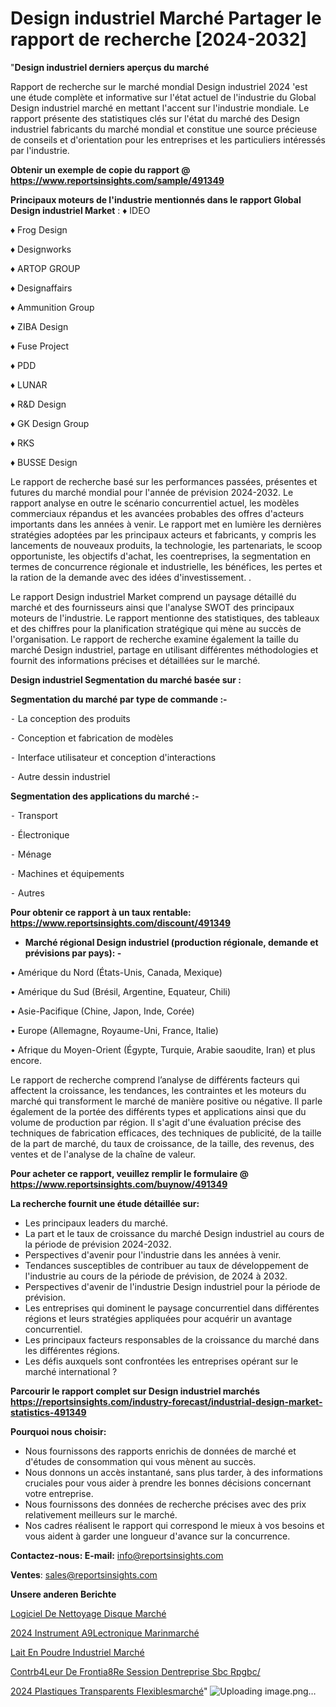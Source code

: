 # Design industriel Marché Partager le rapport de recherche [2024-2032]

"<strong>Design industriel derniers aperçus du marché</strong>

Rapport de recherche sur le marché mondial Design industriel 2024 'est une étude complète et informative sur l'état actuel de l'industrie du Global Design industriel marché en mettant l'accent sur l'industrie mondiale. Le rapport présente des statistiques clés sur l'état du marché des Design industriel fabricants du marché mondial et constitue une source précieuse de conseils et d'orientation pour les entreprises et les particuliers intéressés par l'industrie.

<strong>Obtenir un exemple de copie du rapport @ <a href=https://www.reportsinsights.com/sample/491349>https://www.reportsinsights.com/sample/491349</a></strong>

<strong>Principaux moteurs de l'industrie mentionnés dans le rapport Global Design industriel Market</strong> :
♦ IDEO

♦ Frog Design

♦ Designworks

♦ ARTOP GROUP

♦ Designaffairs

♦ Ammunition Group

♦ ZIBA Design

♦ Fuse Project

♦ PDD

♦ LUNAR

♦ R&D Design

♦ GK Design Group

♦ RKS

♦ BUSSE Design

Le rapport de recherche basé sur les performances passées, présentes et futures du marché mondial pour l'année de prévision 2024-2032. Le rapport analyse en outre le scénario concurrentiel actuel, les modèles commerciaux répandus et les avancées probables des offres d'acteurs importants dans les années à venir. Le rapport met en lumière les dernières stratégies adoptées par les principaux acteurs et fabricants, y compris les lancements de nouveaux produits, la technologie, les partenariats, le scoop opportuniste, les objectifs d'achat, les coentreprises, la segmentation en termes de concurrence régionale et industrielle, les bénéfices, les pertes et la ration de la demande avec des idées d'investissement. .

Le rapport Design industriel Market comprend un paysage détaillé du marché et des fournisseurs ainsi que l'analyse SWOT des principaux moteurs de l'industrie. Le rapport mentionne des statistiques, des tableaux et des chiffres pour la planification stratégique qui mène au succès de l'organisation. Le rapport de recherche examine également la taille du marché Design industriel, partage en utilisant différentes méthodologies et fournit des informations précises et détaillées sur le marché.

<strong>Design industriel Segmentation du marché basée sur :</strong>

<strong>Segmentation du marché par type de commande :-</strong>

⁃ La conception des produits

⁃ Conception et fabrication de modèles

⁃ Interface utilisateur et conception d'interactions

⁃ Autre dessin industriel

<strong>Segmentation des applications du marché :-</strong>

⁃ Transport

⁃ Électronique

⁃ Ménage

⁃ Machines et équipements

⁃ Autres

<strong>Pour obtenir ce rapport à un taux rentable: <a href=https://www.reportsinsights.com/discount/491349>https://www.reportsinsights.com/discount/491349</a></strong>
<ul>
  <li><strong>Marché régional Design industriel (production régionale, demande et prévisions par pays): -</strong></li>
</ul>
• Amérique du Nord (États-Unis, Canada, Mexique)

• Amérique du Sud (Brésil, Argentine, Equateur, Chili)

• Asie-Pacifique (Chine, Japon, Inde, Corée)

• Europe (Allemagne, Royaume-Uni, France, Italie)

• Afrique du Moyen-Orient (Égypte, Turquie, Arabie saoudite, Iran) et plus encore.

Le rapport de recherche comprend l’analyse de différents facteurs qui affectent la croissance, les tendances, les contraintes et les moteurs du marché qui transforment le marché de manière positive ou négative. Il parle également de la portée des différents types et applications ainsi que du volume de production par région. Il s'agit d'une évaluation précise des techniques de fabrication efficaces, des techniques de publicité, de la taille de la part de marché, du taux de croissance, de la taille, des revenus, des ventes et de l'analyse de la chaîne de valeur.

<strong>Pour acheter ce rapport, veuillez remplir le formulaire @   <a href=https://www.reportsinsights.com/buynow/491349>https://www.reportsinsights.com/buynow/491349</a></strong>

<strong>La recherche fournit une étude détaillée sur:</strong>
<ul>
  <li>Les principaux leaders du marché.</li>
  <li>La part et le taux de croissance du marché Design industriel au cours de la période de prévision 2024-2032.</li>
  <li>Perspectives d'avenir pour l'industrie dans les années à venir.</li>
  <li>Tendances susceptibles de contribuer au taux de développement de l'industrie au cours de la période de prévision, de 2024 à 2032.</li>
  <li>Perspectives d'avenir de l'industrie Design industriel pour la période de prévision.</li>
  <li>Les entreprises qui dominent le paysage concurrentiel dans différentes régions et leurs stratégies appliquées pour acquérir un avantage concurrentiel.</li>
  <li>Les principaux facteurs responsables de la croissance du marché dans les différentes régions.</li>
  <li>Les défis auxquels sont confrontées les entreprises opérant sur le marché international ?</li>
</ul>

<strong>Parcourir le rapport complet sur Design industriel marchés <a href=https://reportsinsights.com/industry-forecast/industrial-design-market-statistics-491349>https://reportsinsights.com/industry-forecast/industrial-design-market-statistics-491349</a></strong>

<strong>Pourquoi nous choisir:</strong>
<ul>
  <li>Nous fournissons des rapports enrichis de données de marché et d'études de consommation qui vous mènent au succès.</li>
  <li>Nous donnons un accès instantané, sans plus tarder, à des informations cruciales pour vous aider à prendre les bonnes décisions concernant votre entreprise.</li>
  <li>Nous fournissons des données de recherche précises avec des prix relativement meilleurs sur le marché.</li>
  <li>Nos cadres réalisent le rapport qui correspond le mieux à vos besoins et vous aident à garder une longueur d'avance sur la concurrence.</li>
</ul>
<strong>Contactez-nous:
</strong><strong>E-mail:</strong> <a href=mailto:info@reportsinsights.com>info@reportsinsights.com</a>

<strong>Ventes</strong>: <a href=mailto:sales@reportsinsights.com>sales@reportsinsights.com</a>

<strong>Unsere anderen Berichte</strong>

<a href=https://www.linkedin.com/pulse/logiciel-de-nettoyage-disque-march%C3%A9-2024-part-dnxdc/>Logiciel De Nettoyage Disque Marché</a>

<a href=https://www.linkedin.com/pulse/2024-instrument-%C3%A9lectronique-marinmarch%C3%A9-segmentation-xtqoc/>2024 Instrument A9Lectronique Marinmarché</a>

<a href=https://www.linkedin.com/pulse/lait-en-poudre-industriel-march%25C3%25A9-tendance-et-pr%25C3%25A9visions>Lait En Poudre Industriel Marché</a>

<a href=https://www.linkedin.com/pulse/contr%C3%B4leur-de-fronti%C3%A8re-session-dentreprise-sbc-rpgbc/>Contrb4Leur De Frontia8Re Session Dentreprise Sbc Rpgbc/</a>

<a href=https://www.linkedin.com/pulse/2024-plastiques-transparents-flexiblesmarch%C3%A9-mmotc/>2024 Plastiques Transparents Flexiblesmarché</a>"
![Uploading image.png…]()
